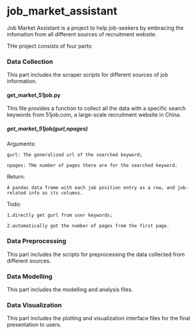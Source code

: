 # job_market_assistant

Job Market Assistant is a project to help job-seekers by embracing the infomation from all different sources of recruitment website.

THe project consists of four parts:

### Data Collection

This part includes the scraper scripts for different sources of job information. 

#### get_market_51job.py
This file provides a function to collect all the data with a specific search keywords from 51job.com, a large-scale recruitment website in China.

##### get_market_51job(gurl,npages)
Arguments:

    gurl: The generalized url of the searched keyword;
    
    npages: THe number of pages there are for the searched keyword.

Return:

    A pandas data frame with each job position entry as a row, and job-related info as its columns.

Todo:

    1.directly get gurl from user keywords;
    
    2.automatically get the number of pages from the first page.


### Data Preprocessing

This part includes the scripts for preprocessing the data collected from different sources.

### Data Modelling

This part includes the modelling and analysis files.

### Data Visualization

This part includes the plotting and visualization interface files for the final presentation to users.
